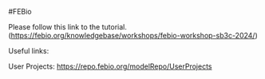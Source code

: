 #FEBio

Please follow this link to the tutorial. (https://febio.org/knowledgebase/workshops/febio-workshop-sb3c-2024/)

Useful links:

User Projects: https://repo.febio.org/modelRepo/UserProjects 
